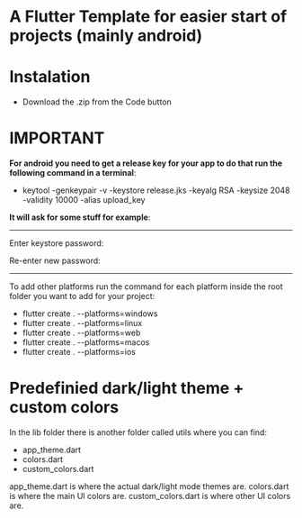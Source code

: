 # A Flutter Template for easier start of projects (mainly android)

# Instalation

- Download the .zip from the Code button

# **IMPORTANT**

**For android you need to get a release key for your app to do that run the following command in a terminal**:

- keytool -genkeypair -v -keystore release.jks -keyalg RSA -keysize 2048 -validity 10000 -alias upload_key

**It will ask for some stuff for example**:

***
Enter keystore password:

Re-enter new password:
***

To add other platforms run the command for each platform inside the root folder you want to add for your project:

- flutter create . --platforms=windows
- flutter create . --platforms=linux
- flutter create . --platforms=web
- flutter create . --platforms=macos
- flutter create . --platforms=ios

# Predefinied dark/light theme + custom colors

In the lib folder there is another folder called utils where you can find:

- app_theme.dart
- colors.dart
- custom_colors.dart

app_theme.dart is where the actual dark/light mode themes are.
colors.dart is where the main UI colors are.
custom_colors.dart is where other UI colors are.

